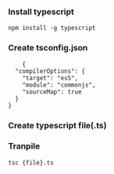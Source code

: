 ### Install typescript

`npm install -g typescript`

### Create tsconfig.json

```
    {
  "compilerOptions": {
    "target": "es5",
    "module": "commonjs",
    "sourceMap": true
  }
}

```

### Create typescript file(.ts)

### Tranpile

`tsc {file}.ts`
